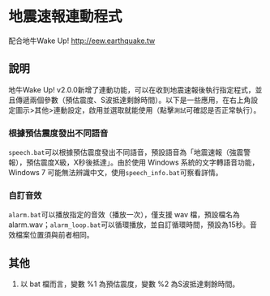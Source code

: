 # 地震速報連動程式
配合地牛Wake Up! http://eew.earthquake.tw

## 說明
地牛Wake Up! v2.0.0新增了連動功能，可以在收到地震速報後執行指定程式，並且傳遞兩個參數（預估震度、S波抵達剩餘時間）。以下是一些應用，在右上角設定圖示>其他>連動設定，啟用並選取就能使用（點擊`測試`可確認是否正常執行）。
### 根據預估震度發出不同語音
`speech.bat`可以根據預估震度發出不同語音，預設語音為「地震速報（強震警報），預估震度X級，X秒後抵達」。由於使用 Windows 系統的文字轉語音功能，Windows 7 可能無法辨識中文，使用`speech_info.bat`可察看詳情。

### 自訂音效
`alarm.bat`可以播放指定的音效（播放一次），僅支援 wav 檔，預設檔名為 alarm.wav；`alarm_loop.bat`可以循環播放，並自訂循環時間，預設為15秒。音效檔案位置須與前者相同。

## 其他
1. 以 bat 檔而言，變數 %1 為預估震度，變數 %2 為S波抵達剩餘時間。
